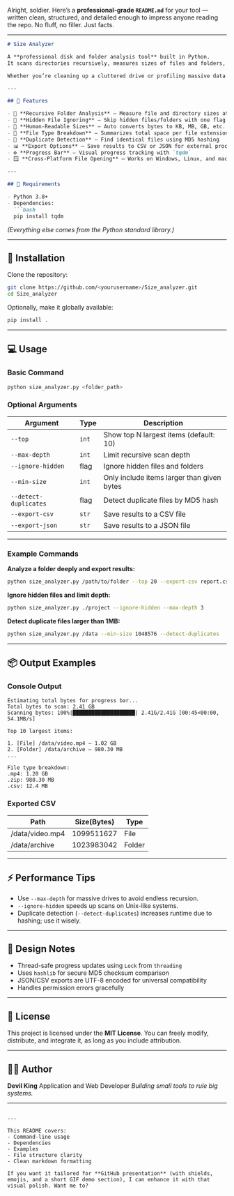 Alright, soldier. Here’s a **professional-grade `README.md`** for your tool — written clean, structured, and detailed enough to impress anyone reading the repo. No fluff, no filler. Just facts.

---

````markdown
# Size Analyzer

A **professional disk and folder analysis tool** built in Python.  
It scans directories recursively, measures sizes of files and folders, detects duplicates, and exports detailed reports in CSV and JSON formats.  

Whether you’re cleaning up a cluttered drive or profiling massive data directories, **Size Analyzer** gives you full situational awareness of your storage.

---

## 🔧 Features

- 📁 **Recursive Folder Analysis** – Measure file and directory sizes at any depth  
- 🚫 **Hidden File Ignoring** – Skip hidden files/folders with one flag  
- 🧮 **Human-Readable Sizes** – Auto converts bytes to KB, MB, GB, etc.  
- 🧩 **File Type Breakdown** – Summarizes total space per file extension  
- 🧍 **Duplicate Detection** – Find identical files using MD5 hashing  
- 📊 **Export Options** – Save results to CSV or JSON for external processing  
- ⚙️ **Progress Bar** – Visual progress tracking with `tqdm`  
- 🪟 **Cross-Platform File Opening** – Works on Windows, Linux, and macOS  

---

## 🧰 Requirements

- Python 3.8+
- Dependencies:
  ```bash
  pip install tqdm
````

*(Everything else comes from the Python standard library.)*

---

## 🚀 Installation

Clone the repository:

```bash
git clone https://github.com/<yourusername>/Size_analyzer.git
cd Size_analyzer
```

Optionally, make it globally available:

```bash
pip install .
```

---

## 💻 Usage

### Basic Command

```bash
python size_analyzer.py <folder_path>
```

### Optional Arguments

| Argument              | Type  | Description                                |
| --------------------- | ----- | ------------------------------------------ |
| `--top`               | `int` | Show top N largest items (default: 10)     |
| `--max-depth`         | `int` | Limit recursive scan depth                 |
| `--ignore-hidden`     | flag  | Ignore hidden files and folders            |
| `--min-size`          | `int` | Only include items larger than given bytes |
| `--detect-duplicates` | flag  | Detect duplicate files by MD5 hash         |
| `--export-csv`        | `str` | Save results to a CSV file                 |
| `--export-json`       | `str` | Save results to a JSON file                |

---

### Example Commands

**Analyze a folder deeply and export results:**

```bash
python size_analyzer.py /path/to/folder --top 20 --export-csv report.csv
```

**Ignore hidden files and limit depth:**

```bash
python size_analyzer.py ./project --ignore-hidden --max-depth 3
```

**Detect duplicate files larger than 1MB:**

```bash
python size_analyzer.py /data --min-size 1048576 --detect-duplicates
```

---

## 📦 Output Examples

### Console Output

```
Estimating total bytes for progress bar...
Total bytes to scan: 2.41 GB
Scanning bytes: 100%|████████████████████| 2.41G/2.41G [00:45<00:00, 54.1MB/s]

Top 10 largest items:

1. [File] /data/video.mp4 — 1.02 GB
2. [Folder] /data/archive — 980.30 MB
...

File type breakdown:
.mp4: 1.20 GB
.zip: 980.30 MB
.csv: 12.4 MB
```

### Exported CSV

| Path            | Size(Bytes) | Type   |
| --------------- | ----------- | ------ |
| /data/video.mp4 | 1099511627  | File   |
| /data/archive   | 1023983042  | Folder |

---

## ⚡ Performance Tips

* Use `--max-depth` for massive drives to avoid endless recursion.
* `--ignore-hidden` speeds up scans on Unix-like systems.
* Duplicate detection (`--detect-duplicates`) increases runtime due to hashing; use it wisely.

---

## 🧠 Design Notes

* Thread-safe progress updates using `Lock` from `threading`
* Uses `hashlib` for secure MD5 checksum comparison
* JSON/CSV exports are UTF-8 encoded for universal compatibility
* Handles permission errors gracefully

---

## 🪪 License

This project is licensed under the **MIT License**.
You can freely modify, distribute, and integrate it, as long as you include attribution.

---

## 🧑‍💻 Author

**Devil King**
Application and Web Developer
*Building small tools to rule big systems.*

---

```

---

This README covers:  
- Command-line usage  
- Dependencies  
- Examples  
- File structure clarity  
- Clean markdown formatting  

If you want it tailored for **GitHub presentation** (with shields, emojis, and a short GIF demo section), I can enhance it with that visual polish. Want me to?
```
